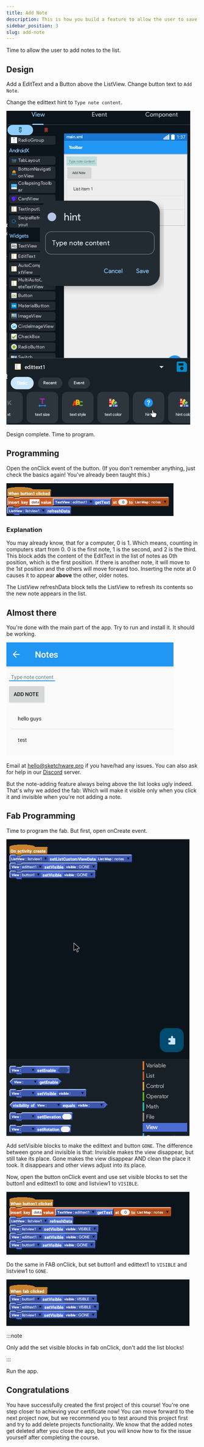 ```yaml
---
title: Add Note
description: This is how you build a feature to allow the user to save new notes in your notes app.
sidebar_position: 3
slug: add-note
---
```


Time to allow the user to add notes to the list.

## Design
Add a EditText and a Button above the ListView.
Change button text to `Add Note`.

Change the edittext hint to `Type note content`.

![Set hint](img/typecontent.png)

Design complete. Time to program.

## Programming
Open the onClick event of the button.
(If you don't remember anything, just check the basics again! You've already been taught this.)

![onClick](img/btnclick.png)

### Explanation
You may already know, that for a computer, 0 is 1. Which means, counting in computers start from 0. 0 is the first note, 1 is the second, and 2 is the third.
This block adds the content of the EditText in the list of notes as 0th position, which is the first position. If there is another note, it will move to the 1st position and the others will move forward too. Inserting the note at 0 causes it to appear **above** the other, older notes.

The ListView refreshData block tells the ListView to refresh its contents so the new note appears in the list.

## Almost there
You're done with the main part of the app. Try to run and install it. It should be working.

![Notes](img/notesapp.png)

Email at [hello@sketchware.pro](mailto:hello@sketchware.pro) if you have/had any issues. You can also ask for help in our [Discord](https://discord.gg/xX6aEsnZRt) server.

But the note-adding feature always being above the list looks ugly indeed. That's why we added the fab: Which will make it visible only when you click it and invisible when you're not adding a note.

## Fab Programming
Time to program the fab.
But first, open onCreate event.

![onCreate](img/oncreat.png)

Add setVisible blocks to make the edittext and button `GONE`.
The difference between gone and invisible is that:
Invisible makes the view disappear, but still take its place.
Gone makes the view disappear AND clean the place it took. It disappears and other views adjust into its place.

Now, open the button onClick event and use set visible blocks to set the button1 and edittext1 to `GONE` and listview1 to `VISIBLE`.

![onClick](img/btnclickon.png)

Do the same in FAB onClick, but set button1 and edittext1 to `VISIBLE` and listview1 to `GONE`.

![Fab onClick](img/fabonclick.png)

:::note

Only add the set visible blocks in fab onClick, don't add the list blocks!

:::

Run the app.

## Congratulations
You have successfully created the first project of this course! You're one step closer to achieving your certificate now!
You can move forward to the next project now, but we recommend you to test around this project first and try to add delete projects functionality.
We know that the added notes get deleted after you close the app, but you will know how to fix the issue yourself after completing the course.